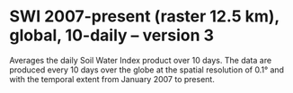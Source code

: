 #  SWI 2007-present (raster 12.5 km), global, 10-daily – version 3

Averages the daily Soil Water Index product over 10 days. The data are produced every 10 days over the globe at the spatial resolution of 0.1° and with the temporal extent from January 2007 to present.